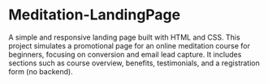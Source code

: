 # Meditation-LandingPage
A simple and responsive landing page built with HTML and CSS. This project simulates a promotional page for an online meditation course for beginners, focusing on conversion and email lead capture. It includes sections such as course overview, benefits, testimonials, and a registration form (no backend).
